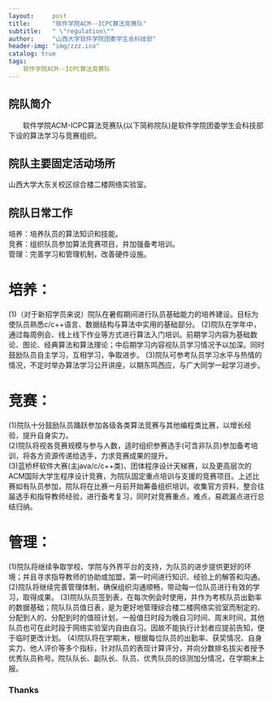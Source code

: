 ```yaml
---
layout:     post
title:      "软件学院ACM--ICPC算法竞赛队"
subtitle:   " \"regulation\""
author:     "山西大学软件学院团委学生会科技部"
header-img: "img/zzz.ico"
catalog: true
tags:
    软件学院ACM--ICPC算法竞赛队
---
```


## 院队简介
&emsp;&emsp;软件学院ACM-ICPC算法竞赛队(以下简称院队)是软件学院团委学生会科技部下设的算法学习与竞赛组织。


## 院队主要固定活动场所
山西大学大东关校区综合楼二楼网络实验室。


## 院队日常工作
培养：培养队员的算法知识和技能。<br />
竞赛：组织队员参加算法竞赛项目，并加强备考培训。<br />
管理：完善学习和管理机制，改善硬件设施。<br />

# 培养：
(1)（对于新招学员来说）院队在暑假期间进行队员基础能力的培养建设。目标为使队员熟悉c/c++语言、数据结构与算法中实用的基础部分。 
(2)院队在学年中，通过每周例会、线上线下作业等方式进行算法入门培训。前期学习内容为基础数论、图论、经典算法和算法理论；中后期学习内容视队员学习情况予以加深。同时鼓励队员自主学习，互相学习，争取进步。
(3)院队可参考队员学习水平与热情的情况，不定时举办算法学习公开讲座，以期东鸣西应，与广大同学一起学习进步。

# 竞赛：
(1)院队十分鼓励队员踊跃参加各级各类算法竞赛与其他编程类比赛，以增长经验，提升自身实力。  
(2)院队将视各竞赛规模与参与人数，适时组织参赛选手(可含非队员)参加备考培训，将各方资源传递给选手，力求竞赛成果的提升。  
(3)蓝桥杯软件大赛(主java/c/c++类)、团体程序设计天梯赛，以及更高层次的ACM国际大学生程序设计竞赛，为院队固定重点培训与支援的竞赛项目。上述比赛如有队员参加，院队将在比赛一月前开始筹备组织培训，收集官方资料，整合往届选手和指导教师经验，进行备考复习，同时对竞赛重点，难点，易疏漏点进行总结归纳。

# 管理：
(1)院队将继续争取学校、学院与外界平台的支持，为队员的进步提供更好的环境；并且寻求指导教师的协助或加盟，第一时间进行知识、经验上的解答和沟通。
(2)院队将继续完善管理体制，确保组织沟通顺畅，带动每一位队员进行有效的学习，取得成果。
(3)院队队员签到表，在每次例会时使用，并作为考核队员出勤率的数据基础；院队队员值日表，是为更好地管理综合楼二楼网络实验室而制定的、分配到人的、分配到时的值班计划，一般值日时段为晚自习时间、周末时间，其他队员也可在此时段于网络实验室内自由自习。因故不能执行计划者应提前告知，便于临时更改计划。
(4)院队将在学期末，根据每位队员的出勤率、获奖情况、自身实力、他人评价等多个指标，针对队员的表现计算评分，并向分数排名拔尖者授予优秀队员称号。院队队长、副队长、队员、优秀队员的综测加分情况，在学期末上报。



### Thanks


